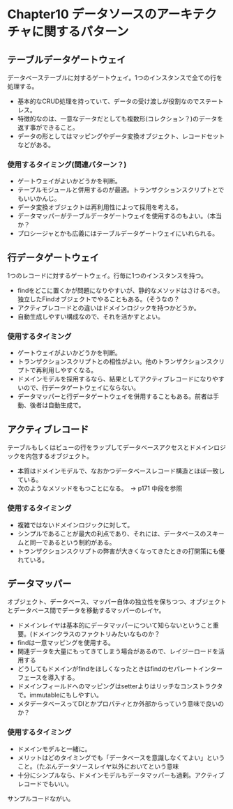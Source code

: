 # Chapter10 データソースのアーキテクチャに関するパターン
## テーブルデータゲートウェイ
データベーステーブルに対するゲートウェイ。1つのインスタンスで全ての行を処理する。


* 基本的なCRUD処理を持っていて、データの受け渡しが役割なのでステートレス。
* 特徴的なのは、一意なデータだとしても複数形(コレクション？)のデータを返す事ができること。
* データの形としてはマッピングやデータ変換オブジェクト、レコードセットなどがある。


### 使用するタイミング(関連パターン？)
* ゲートウェイがよいかどうかを判断。
* テーブルモジュールと併用するのが最適。トランザクションスクリプトとでもいいかんじ。
* データ変換オブジェクトは再利用性によって採用を考える。
* データマッパーがテーブルデータゲートウェイを使用するのもよい。（本当か？
* プロシージャとかも広義にはテーブルデータゲートウェイにいれられる。	



## 行データゲートウェイ
1つのレコードに対するゲートウェイ。行毎に1つのインスタンスを持つ。

* findをどこに置くかが問題になりやすいが、静的なメソッドはさけるべき。独立したFindオブジェクトでやることもある。（そうなの？
* アクティブレコードとの違いはドメインロジックを持つかどうか。
* 自動生成しやすい構成なので、それを活かすとよい。


### 使用するタイミング
* ゲートウェイがよいかどうかを判断。
* トランザクションスクリプトとの相性がよい。他のトランザクションスクリプトで再利用しやすくなる。
* ドメインモデルを採用するなら、結果としてアクティブレコードになりやすいので、行データゲートウェイにならない。
* データマッパーと行データゲートウェイを併用することもある。前者は手動、後者は自動生成で。


## アクティブレコード
テーブルもしくはビューの行をラップしてデータベースアクセスとドメインロジックを内包するオブジェクト。

* 本質はドメインモデルで、なおかつデータベースレコード構造とほぼ一致している。
* 次のようなメソッドをもつことになる。　-> p171 中段を参照


### 使用するタイミング
* 複雑ではないドメインロジックに対して。
* シンプルであることが最大の利点であり、それには、データベースのスキームと同一であるという制約がある。
* トランザクションスクリプトの弊害が大きくなってきたときの打開策にも優れている。


## データマッパー
オブジェクト、データベース、マッパー自体の独立性を保ちつつ、オブジェクトとデータベース間でデータを移動するマッパーのレイヤ。

* ドメインレイヤは基本的にデータマッパーについて知らないということ重要。(ドメインクラスのファクトリみたいなものか？
* findは一意マッピングを使用する。
* 関連データを大量にもってきてしまう場合があるので、レイジーロードを活用する
* どうしてもドメインがfindをほしくなったときはfindのセパレートインターフェースを導入する。
* ドメインフィールドへのマッピングはsetterよりはリッチなコンストラクタで。immutableにもしやすい。
* メタデータベースってDIとかプロパティとか外部からっていう意味で良いのか？

### 使用するタイミング

* ドメインモデルと一緒に。
* メリットはどのタイミングでも「データベースを意識しなくてよい」ということ。（たぶんデータソースレイヤ以外においてという意味
* 十分にシンプルなら、ドメインモデルもデータマッパーも過剰。アクティブレコードでもいい。


サンプルコードながい。
